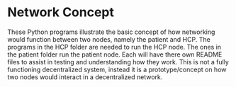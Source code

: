 # Network Concept
These Python programs illustrate the basic concept of how networking would function between two nodes, namely the patient and HCP. 
The programs in the HCP folder are needed to run the HCP node. The ones in the patient folder run the patient node. Each will have 
there own README files to assist in testing and understanding how they work. This is not a fully functioning decentralized system, 
instead it is a prototype/concept on how two nodes would interact in a decentralized network.



